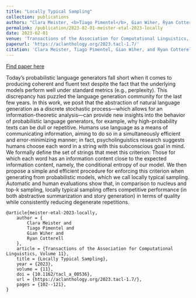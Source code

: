 ```yaml
---
title: "Locally Typical Sampling"
collection: publications
authors: "Clara Meister, <b>Tiago Pimentel</b>, Gian Wiher, Ryan Cotterell"
permalink: /publication/2023-02-01-meister-etal-2023-locally
date: 2023-02-01
venue: 'Transactions of the Association for Computational Linguistics, Volume 11'
paperurl: 'https://aclanthology.org/2023.tacl-1.7/'
citation: 'Clara Meister, Tiago Pimentel, Gian Wiher, and Ryan Cotterell. 2023. Locally Typical Sampling. Transactions of the Association for Computational Linguistics, 11:102–121.'
---
```


<a href='https://aclanthology.org/2023.tacl-1.7/'>Find paper here</a>

Today’s probabilistic language generators fall short when it comes to producing coherent and fluent text despite the fact that the underlying models perform well under standard metrics (e.g., perplexity). This discrepancy has puzzled the language generation community for the last few years. In this work, we posit that the abstraction of natural language generation as a discrete stochastic process—which allows for an information-theoretic analysis—can provide new insights into the behavior of probabilistic language generators, for example, why high-probability texts can be dull or repetitive. Humans use language as a means of communicating information, aiming to do so in a simultaneously efficient and error-minimizing manner; in fact, psycholinguistics research suggests humans choose each word in a string with this subconscious goal in mind. We formally define the set of strings that meet this criterion: Those for which each word has an information content close to the expected information content, namely, the conditional entropy of our model. We then propose a simple and efficient procedure for enforcing this criterion when generating from probabilistic models, which we call locally typical sampling. Automatic and human evaluations show that, in comparison to nucleus and top-k sampling, locally typical sampling offers competitive performance (in both abstractive summarization and story generation) in terms of quality while consistently reducing degenerate repetitions.

```
@article{meister-etal-2023-locally,
    author = {
        Clara Meister and
        Tiago Pimentel and
        Gian Wiher and
        Ryan Cotterell
    },
    article = {Transactions of the Association for Computational Linguistics, Volume 11},
    title = {Locally Typical Sampling},
    year = {2023},
    volume = {11},
    doi = {10.1162/tacl_a_00536},
    url = {https://aclanthology.org/2023.tacl-1.7/},
    pages = {102--121},
}
```